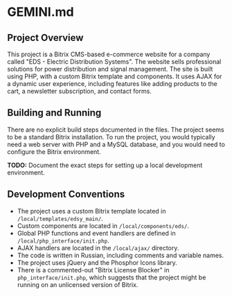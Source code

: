 # GEMINI.md

## Project Overview

This project is a Bitrix CMS-based e-commerce website for a company called "EDS - Electric Distribution Systems". The website sells professional solutions for power distribution and signal management. The site is built using PHP, with a custom Bitrix template and components. It uses AJAX for a dynamic user experience, including features like adding products to the cart, a newsletter subscription, and contact forms.

## Building and Running

There are no explicit build steps documented in the files. The project seems to be a standard Bitrix installation. To run the project, you would typically need a web server with PHP and a MySQL database, and you would need to configure the Bitrix environment.

**TODO:** Document the exact steps for setting up a local development environment.

## Development Conventions

*   The project uses a custom Bitrix template located in `/local/templates/edsy_main/`.
*   Custom components are located in `/local/components/eds/`.
*   Global PHP functions and event handlers are defined in `/local/php_interface/init.php`.
*   AJAX handlers are located in the `/local/ajax/` directory.
*   The code is written in Russian, including comments and variable names.
*   The project uses jQuery and the Phosphor Icons library.
*   There is a commented-out "Bitrix License Blocker" in `php_interface/init.php`, which suggests that the project might be running on an unlicensed version of Bitrix.

